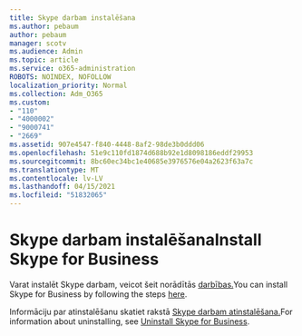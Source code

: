 ```yaml
---
title: Skype darbam instalēšana
ms.author: pebaum
author: pebaum
manager: scotv
ms.audience: Admin
ms.topic: article
ms.service: o365-administration
ROBOTS: NOINDEX, NOFOLLOW
localization_priority: Normal
ms.collection: Adm_O365
ms.custom:
- "110"
- "4000002"
- "9000741"
- "2669"
ms.assetid: 907e4547-f840-4448-8af2-98de3b0ddd06
ms.openlocfilehash: 51e9c110fd1874d688b92e1d8098186eddf29953
ms.sourcegitcommit: 8bc60ec34bc1e40685e3976576e04a2623f63a7c
ms.translationtype: MT
ms.contentlocale: lv-LV
ms.lasthandoff: 04/15/2021
ms.locfileid: "51832065"
---
```

# <a name="install-skype-for-business"></a><span data-ttu-id="eaf5e-102">Skype darbam instalēšana</span><span class="sxs-lookup"><span data-stu-id="eaf5e-102">Install Skype for Business</span></span>

<span data-ttu-id="eaf5e-103">Varat instalēt Skype darbam, veicot šeit norādītās [darbības.](https://support.office.com/article/Install-Skype-for-Business-8a0d4da8-9d58-44f9-9759-5c8f340cb3fb.aspx)</span><span class="sxs-lookup"><span data-stu-id="eaf5e-103">You can install Skype for Business by following the steps  [here](https://support.office.com/article/Install-Skype-for-Business-8a0d4da8-9d58-44f9-9759-5c8f340cb3fb.aspx).</span></span>

<span data-ttu-id="eaf5e-104">Informāciju par atinstalēšanu skatiet rakstā [Skype darbam atinstalēšana.](https://support.office.com/article/uninstall-skype-for-business-28c4a036-7f22-406c-b7f4-87894cbaf902)</span><span class="sxs-lookup"><span data-stu-id="eaf5e-104">For information about uninstalling, see [Uninstall Skype for Business](https://support.office.com/article/uninstall-skype-for-business-28c4a036-7f22-406c-b7f4-87894cbaf902).</span></span>